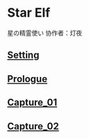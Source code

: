# Star Elf
星の精霊使い
协作者：灯夜

## [Setting](Starelf/Settings)
## [Prologue](Starelf/Prologue)
## [Capture_01](Starelf/Capture_01)
## [Capture_02](Starelf/Capture_02)